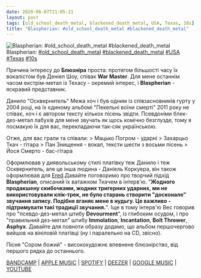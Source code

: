 ```yaml
---
date: 2020-06-07T21:05:21
layout: post
tags: [old_school_death_metal, blackened_death_metal, USA, Texas, 10s]
title: "Blaspherian: #old_school_death_metal #blackened_death_metal"
---
```

![Blaspherian: #old_school_death_metal #blackened_death_metal](https://res.cloudinary.com/vast-space-unexplored/image/upload/photos/photo_988_07-06-2020_21-05-21.jpg)
Blaspherian: [#old_school_death_metal](/tags/#old_school_death_metal) [#blackened_death_metal](/tags/#blackened_death_metal) [#USA](/tags/#USA) [#Texas](/tags/#Texas) [#10s](/tags/#10s)

Причина інтересу до **Блюзніра** проста: протягом більшості часу їх вокалістом був Деніел Шоу, співак **War Master**. Для мене останнім часом екстрім-метал із Техасу - окремий інтерес, і **Blaspherian** - яскравий представник.

Данило &quot;Осквернитель&quot; Межа хоч і був одним із співзасновників гурту у 2004 році, на їх єдиному альбомі &quot;Пекельні воїни смерті&quot; 2011 року не співає, хоч і є автором тексту кількох пісень звідти. Псевдоніми блек-дез-метал лабухів для мене звучать як щось комічно безглузде, тому я посмакую їх для вас, перекладаючи так-сяк українською.

Отже, для вас грали та співали:
&gt; Мацько Погром - ударні
&gt; Захарцьо Ткач - гітара
&gt; Пан Знищення - вокал, тексти шести з восьми пісень
&gt; Йося Смерто - бас-гітара

Оформлював у диявольському стилі платівку теж Данило і теж Осквернитель, але це інша людина - Даніель Коркуера, він також оформлював для [Ered](/2020-01-28-ered--black-metal-spain-catalonia-00s).Давайте поговоримо про творчий підхід **Blaspherian**, описаний їх ватажком Ткачем в інтерв&#39;ю. &quot;__Жодного продакшену скибочками, жодних тригерних ударних, ми не використовували клік-трек, не було старань створити &quot;досконале&quot; звучання запису. Подібне вганяє мене в нудьгу. Це важливо - підтримувати такі традиції звучання.__&quot;. Іще в тому інтерв&#39;ю Вес говорив про &quot;псевдо-дез-метал штибу **Devourment**&quot;, із глибоким осудом, і про &quot;правильний дез-метал&quot; штибу **Immolation**, **Incantation**, **Bolt Thrower**, **Asphyx**. Давайте для повноти образу додамо, що альбом першочергово вийшов на вініловій платівці (ну і паралельно на CD, звісно).

Пісня &quot;Сором божий&quot; - високохудожнє впевнене блюзнірство, від першого рядка до останнього.

[BANDCAMP](https://deathgasmrecords.bandcamp.com/album/infernal-warriors-of-death) \| [APPLE MUSIC](https://music.apple.com/ru/album/infernal-warriors-of-death/428050411) \| [SPOTIFY](https://open.spotify.com/playlist/1FyUK0DUKzeG4RZQ27vVzu) \| [DEEZER](https://www.deezer.com/album/6202018?utm_source=deezer&amp;utm_content=album-6202018&amp;utm_term=1601611822_1591553018&amp;utm_medium=web) \| [GOOGLE MUSIC](https://play.google.com/music/m/Bb2utodn3h6heojarygy2eg3sg4?t=Infernal_Warriors_of_Death_-_Deathrune_Records) \| [YOUTUBE](https://www.youtube.com/playlist?list=OLAK5uy_lK2Ol6kQDQEuHI2Pmb3Youp4u4B_UeIKs)